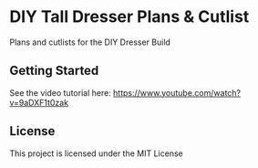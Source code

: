 # DIY Tall Dresser Plans & Cutlist

Plans and cutlists for the DIY Dresser Build 

## Getting Started

See the video tutorial here: https://www.youtube.com/watch?v=9aDXF1t0zak

## License

This project is licensed under the MIT License